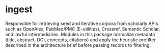 # ingest

Responsible for retrieving seed and iterative corpora from scholarly APIs such as OpenAlex, PubMed/PMC (E-utilities), Crossref, Semantic Scholar, and lawful intermediaries. Modules in this package normalize metadata (title, abstract, DOI, concepts, citations) and apply the heuristic prefilter described in the architecture brief before passing records to filtering.
